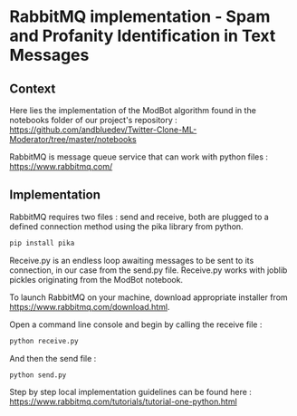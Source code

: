 # RabbitMQ implementation - Spam and Profanity Identification in Text Messages

## Context

Here lies the implementation of the ModBot algorithm found in the notebooks folder of our project's repository : https://github.com/andbluedev/Twitter-Clone-ML-Moderator/tree/master/notebooks

RabbitMQ is message queue service that can work with python files : https://www.rabbitmq.com/

## Implementation

RabbitMQ requires two files : send and receive, both are plugged to a defined connection method using the pika library from python.

```bash
pip install pika
```

Receive.py is an endless loop awaiting messages to be sent to its connection, in our case from the send.py file.
Receive.py works with joblib pickles originating from the ModBot notebook.

To launch RabbitMQ on your machine, download appropriate installer from https://www.rabbitmq.com/download.html.

Open a command line console and begin by calling the receive file :

```bash
python receive.py
```

And then the send file :

```bash
python send.py
```

Step by step local implementation guidelines can be found here : https://www.rabbitmq.com/tutorials/tutorial-one-python.html


